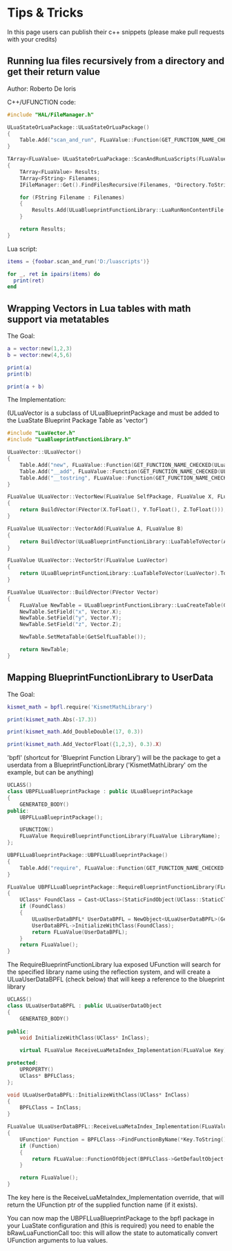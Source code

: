 # Tips & Tricks

In this page users can publish their c++ snippets (please make pull requests with your credits)

## Running lua files recursively from a directory and get their return value

Author: Roberto De Ioris

C++/UFUNCTION code:

```cpp
#include "HAL/FileManager.h"

ULuaStateOrLuaPackage::ULuaStateOrLuaPackage()
{
	Table.Add("scan_and_run", FLuaValue::Function(GET_FUNCTION_NAME_CHECKED(ULuaStateOrLuaPackage, ScanAndRunLuaScripts)));
}

TArray<FLuaValue> ULuaStateOrLuaPackage::ScanAndRunLuaScripts(FLuaValue Directory)
{
	TArray<FLuaValue> Results;
	TArray<FString> Filenames;
	IFileManager::Get().FindFilesRecursive(Filenames, *Directory.ToString(), TEXT("*.lua"), true, false);

	for (FString Filename : Filenames)
	{
		Results.Add(ULuaBlueprintFunctionLibrary::LuaRunNonContentFile(GetWorld(), GetLuaState(), Filename, false));
	}

	return Results;
}
```

Lua script:

```lua
items = {foobar.scan_and_run('D:/luascripts')}

for _, ret in ipairs(items) do
  print(ret)
end
```

## Wrapping Vectors in Lua tables with math support via metatables

The Goal:

```lua
a = vector:new(1,2,3)
b = vector:new(4,5,6)

print(a)
print(b)

print(a + b)
```

The Implementation:

(ULuaVector is a subclass of ULuaBlueprintPackage and must be added to the LuaState Blueprint Package Table as 'vector')

```cpp
#include "LuaVector.h"
#include "LuaBlueprintFunctionLibrary.h"

ULuaVector::ULuaVector()
{
	Table.Add("new", FLuaValue::Function(GET_FUNCTION_NAME_CHECKED(ULuaVector, VectorNew)));
	Table.Add("__add", FLuaValue::Function(GET_FUNCTION_NAME_CHECKED(ULuaVector, VectorAdd)));
	Table.Add("__tostring", FLuaValue::Function(GET_FUNCTION_NAME_CHECKED(ULuaVector, VectorStr)));
}

FLuaValue ULuaVector::VectorNew(FLuaValue SelfPackage, FLuaValue X, FLuaValue Y, FLuaValue Z)
{
	return BuildVector(FVector(X.ToFloat(), Y.ToFloat(), Z.ToFloat()));
}

FLuaValue ULuaVector::VectorAdd(FLuaValue A, FLuaValue B)
{
	return BuildVector(ULuaBlueprintFunctionLibrary::LuaTableToVector(A) + ULuaBlueprintFunctionLibrary::LuaTableToVector(B));
}

FLuaValue ULuaVector::VectorStr(FLuaValue LuaVector)
{
	return ULuaBlueprintFunctionLibrary::LuaTableToVector(LuaVector).ToString();
}

FLuaValue ULuaVector::BuildVector(FVector Vector)
{
	FLuaValue NewTable = ULuaBlueprintFunctionLibrary::LuaCreateTable(GetWorld(), GetLuaState());
	NewTable.SetField("x", Vector.X);
	NewTable.SetField("y", Vector.Y);
	NewTable.SetField("z", Vector.Z);

	NewTable.SetMetaTable(GetSelfLuaTable());

	return NewTable;
}
```

## Mapping BlueprintFunctionLibrary to UserData

The Goal:

```lua
kismet_math = bpfl.require('KismetMathLibrary')

print(kismet_math.Abs(-17.3))

print(kismet_math.Add_DoubleDouble(17, 0.3))

print(kismet_math.Add_VectorFloat({1,2,3}, 0.3).X)
```

'bpfl' (shortcut for 'Blueprint Function Library') will be the package to get a userdata from a BlueprintFunctionLibrary ('KismetMathLibrary' om the example, but can be anything)

```cpp
UCLASS()
class UBPFLLuaBlueprintPackage : public ULuaBlueprintPackage
{
	GENERATED_BODY()
public:
	UBPFLLuaBlueprintPackage();

	UFUNCTION()
	FLuaValue RequireBlueprintFunctionLibrary(FLuaValue LibraryName);
};
```

```cpp
UBPFLLuaBlueprintPackage::UBPFLLuaBlueprintPackage()
{
	Table.Add("require", FLuaValue::Function(GET_FUNCTION_NAME_CHECKED(UBPFLLuaBlueprintPackage, RequireBlueprintFunctionLibrary)));
}

FLuaValue UBPFLLuaBlueprintPackage::RequireBlueprintFunctionLibrary(FLuaValue LibraryName)
{
	UClass* FoundClass = Cast<UClass>(StaticFindObject(UClass::StaticClass(), ANY_PACKAGE, *LibraryName.ToString()));
	if (FoundClass)
	{
		ULuaUserDataBPFL* UserDataBPFL = NewObject<ULuaUserDataBPFL>(GetLuaStateInstance());
		UserDataBPFL->InitializeWithClass(FoundClass);
		return FLuaValue(UserDataBPFL);
	}
	return FLuaValue();
}
```

The RequireBlueprintFunctionLibrary lua exposed UFunction will search for the specified library name using the reflection system, and will create a ULuaUserDataBPFL (check below) that will keep a reference to the blueprint library

```cpp
UCLASS()
class ULuaUserDataBPFL : public ULuaUserDataObject
{
	GENERATED_BODY()
	
public:
	void InitializeWithClass(UClass* InClass);

	virtual FLuaValue ReceiveLuaMetaIndex_Implementation(FLuaValue Key) override;

protected:
	UPROPERTY()
	UClass* BPFLClass;
};
```

```cpp
void ULuaUserDataBPFL::InitializeWithClass(UClass* InClass)
{
	BPFLClass = InClass;
}

FLuaValue ULuaUserDataBPFL::ReceiveLuaMetaIndex_Implementation(FLuaValue Key)
{
	UFunction* Function = BPFLClass->FindFunctionByName(*Key.ToString());
	if (Function)
	{
		return FLuaValue::FunctionOfObject(BPFLClass->GetDefaultObject(), Function->GetFName());
	}

	return FLuaValue();
}
```

The key here is the ReceiveLuaMetaIndex_Implementation override, that will return the UFunction ptr of the supplied function name (if it exists).

You can now map the UBPFLLuaBlueprintPackage to the bpfl package in your LuaState configuration and (this is required) you need to enable the bRawLuaFunctionCall too: this will allow the state to automatically convert UFunction arguments to lua values.
